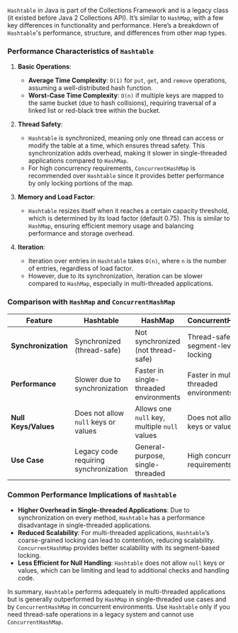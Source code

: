 `Hashtable` in Java is part of the Collections Framework and is a legacy class (it existed before Java 2 Collections API). It’s similar to `HashMap`, with a few key differences in functionality and performance. Here’s a breakdown of `Hashtable`'s performance, structure, and differences from other map types.

### Performance Characteristics of `Hashtable`

1. **Basic Operations**:
   - **Average Time Complexity**: `O(1)` for `put`, `get`, and `remove` operations, assuming a well-distributed hash function.
   - **Worst-Case Time Complexity**: `O(n)` if multiple keys are mapped to the same bucket (due to hash collisions), requiring traversal of a linked list or red-black tree within the bucket.

2. **Thread Safety**:
   - `Hashtable` is synchronized, meaning only one thread can access or modify the table at a time, which ensures thread safety. This synchronization adds overhead, making it slower in single-threaded applications compared to `HashMap`.
   - For high concurrency requirements, `ConcurrentHashMap` is recommended over `Hashtable` since it provides better performance by only locking portions of the map.

3. **Memory and Load Factor**:
   - `Hashtable` resizes itself when it reaches a certain capacity threshold, which is determined by its load factor (default 0.75). This is similar to `HashMap`, ensuring efficient memory usage and balancing performance and storage overhead.

4. **Iteration**:
   - Iteration over entries in `Hashtable` takes `O(n)`, where `n` is the number of entries, regardless of load factor.
   - However, due to its synchronization, iteration can be slower compared to `HashMap`, especially in multi-threaded applications.

### Comparison with `HashMap` and `ConcurrentHashMap`

| Feature                 | Hashtable                | HashMap                       | ConcurrentHashMap               |
|-------------------------|--------------------------|--------------------------------|----------------------------------|
| **Synchronization**     | Synchronized (thread-safe) | Not synchronized (not thread-safe) | Thread-safe with segment-level locking |
| **Performance**         | Slower due to synchronization | Faster in single-threaded environments | Faster in multi-threaded environments |
| **Null Keys/Values**    | Does not allow `null` keys or values | Allows one `null` key, multiple `null` values | Does not allow `null` keys or values |
| **Use Case**            | Legacy code requiring synchronization | General-purpose, single-threaded | High concurrency requirements |

### Common Performance Implications of `Hashtable`

- **Higher Overhead in Single-threaded Applications**: Due to synchronization on every method, `Hashtable` has a performance disadvantage in single-threaded applications.
- **Reduced Scalability**: For multi-threaded applications, `Hashtable`’s coarse-grained locking can lead to contention, reducing scalability. `ConcurrentHashMap` provides better scalability with its segment-based locking.
- **Less Efficient for Null Handling**: `Hashtable` does not allow `null` keys or values, which can be limiting and lead to additional checks and handling code.

In summary, `Hashtable` performs adequately in multi-threaded applications but is generally outperformed by `HashMap` in single-threaded use cases and by `ConcurrentHashMap` in concurrent environments. Use `Hashtable` only if you need thread-safe operations in a legacy system and cannot use `ConcurrentHashMap`.
